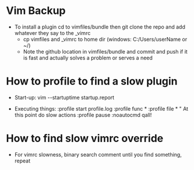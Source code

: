 # Vim Backup
* To install a plugin cd to vimfiles/bundle then git clone the repo and add whatever they say to the _vimrc
  * cp vimfiles and _vimrc to home dir (windows: C:/Users/userName or ~/)
  * Note the github location in vimfiles/bundle and commit and push if it is fast and actually solves a problem or serves a need
# How to profile to find a slow plugin
  * Start-up:
vim --startuptime startup.report

  * Executing things:
:profile start profile.log
:profile func *
:profile file *
" At this point do slow actions
:profile pause
:noautocmd qall!

# How to find slow vimrc override
  * For vimrc slowness, binary search comment until you find something, repeat
